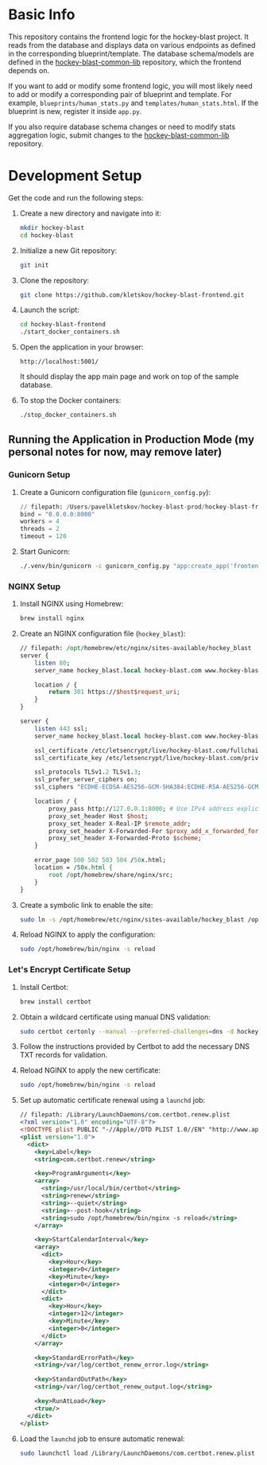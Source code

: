 # Basic Info

This repository contains the frontend logic for the hockey-blast project. It reads from the database and displays data on various endpoints as defined in the corresponding blueprint/template. The database schema/models are defined in the [hockey-blast-common-lib](https://github.com/kletskov/hockey-blast-common-lib.git) repository, which the frontend depends on.

If you want to add or modify some frontend logic, you will most likely need to add or modify a corresponding pair of blueprint and template. For example, `blueprints/human_stats.py` and `templates/human_stats.html`. If the blueprint is new, register it inside `app.py`.

If you also require database schema changes or need to modify stats aggregation logic, submit changes to the [hockey-blast-common-lib](https://github.com/kletskov/hockey-blast-common-lib.git) repository.

# Development Setup

Get the code and run the following steps:

1. Create a new directory and navigate into it:
    ```bash
    mkdir hockey-blast
    cd hockey-blast
    ```

2. Initialize a new Git repository:
    ```bash
    git init
    ```

3. Clone the repository:
    ```bash
    git clone https://github.com/kletskov/hockey-blast-frontend.git 
    ```

4. Launch the script:
    ```bash
    cd hockey-blast-frontend
    ./start_docker_containers.sh
    ```

5. Open the application in your browser:
    ```
    http://localhost:5001/
    ```
    It should display the app main page and work on top of the sample database.

6. To stop the Docker containers:
    ```bash
    ./stop_docker_containers.sh
    ```

## Running the Application in Production Mode (my personal notes for now, may remove later)

### Gunicorn Setup

1. Create a Gunicorn configuration file (`gunicorn_config.py`):
    ```python
    // filepath: /Users/pavelkletskov/hockey-blast-prod/hockey-blast-frontend/gunicorn_config.py
    bind = "0.0.0.0:8000"
    workers = 4
    threads = 2
    timeout = 120
    ```

2. Start Gunicorn:
    ```bash
    ./.venv/bin/gunicorn -c gunicorn_config.py "app:create_app('frontend')"
    ```

### NGINX Setup

1. Install NGINX using Homebrew:
    ```bash
    brew install nginx
    ```

2. Create an NGINX configuration file (`hockey_blast`):
    ```perl
    // filepath: /opt/homebrew/etc/nginx/sites-available/hockey_blast
    server {
        listen 80;
        server_name hockey_blast.local hockey-blast.com www.hockey-blast.com;

        location / {
            return 301 https://$host$request_uri;
        }
    }

    server {
        listen 443 ssl;
        server_name hockey_blast.local hockey-blast.com www.hockey-blast.com;

        ssl_certificate /etc/letsencrypt/live/hockey-blast.com/fullchain.pem;
        ssl_certificate_key /etc/letsencrypt/live/hockey-blast.com/privkey.pem;

        ssl_protocols TLSv1.2 TLSv1.3;
        ssl_prefer_server_ciphers on;
        ssl_ciphers "ECDHE-ECDSA-AES256-GCM-SHA384:ECDHE-RSA-AES256-GCM-SHA384:ECDHE-ECDSA-CHACHA20-POLY1305:ECDHE-RSA-CHACHA20-POLY1305:ECDHE-ECDSA-AES128-GCM-SHA256:ECDHE-RSA-AES128-GCM-SHA256";

        location / {
            proxy_pass http://127.0.0.1:8000; # Use IPv4 address explicitly
            proxy_set_header Host $host;
            proxy_set_header X-Real-IP $remote_addr;
            proxy_set_header X-Forwarded-For $proxy_add_x_forwarded_for;
            proxy_set_header X-Forwarded-Proto $scheme;
        }

        error_page 500 502 503 504 /50x.html;
        location = /50x.html {
            root /opt/homebrew/share/nginx/src;
        }
    }
    ```

3. Create a symbolic link to enable the site:
    ```bash
    sudo ln -s /opt/homebrew/etc/nginx/sites-available/hockey_blast /opt/homebrew/etc/nginx/sites-enabled/
    ```

4. Reload NGINX to apply the configuration:
    ```bash
    sudo /opt/homebrew/bin/nginx -s reload
    ```

### Let's Encrypt Certificate Setup

1. Install Certbot:
    ```bash
    brew install certbot
    ```

2. Obtain a wildcard certificate using manual DNS validation:
    ```bash
    sudo certbot certonly --manual --preferred-challenges=dns -d hockey-blast.com -d "*.hockey-blast.com"
    ```

3. Follow the instructions provided by Certbot to add the necessary DNS TXT records for validation.

4. Reload NGINX to apply the new certificate:
    ```bash
    sudo /opt/homebrew/bin/nginx -s reload
    ```

5. Set up automatic certificate renewal using a `launchd` job:
    ```xml
    // filepath: /Library/LaunchDaemons/com.certbot.renew.plist
    <?xml version="1.0" encoding="UTF-8"?>
    <!DOCTYPE plist PUBLIC "-//Apple//DTD PLIST 1.0//EN" "http://www.apple.com/DTDs/PropertyList-1.0.dtd">
    <plist version="1.0">
      <dict>
        <key>Label</key>
        <string>com.certbot.renew</string>

        <key>ProgramArguments</key>
        <array>
          <string>/usr/local/bin/certbot</string>
          <string>renew</string>
          <string>--quiet</string>
          <string>--post-hook</string>
          <string>sudo /opt/homebrew/bin/nginx -s reload</string>
        </array>

        <key>StartCalendarInterval</key>
        <array>
          <dict>
            <key>Hour</key>
            <integer>0</integer>
            <key>Minute</key>
            <integer>0</integer>
          </dict>
          <dict>
            <key>Hour</key>
            <integer>12</integer>
            <key>Minute</key>
            <integer>0</integer>
          </dict>
        </array>

        <key>StandardErrorPath</key>
        <string>/var/log/certbot_renew_error.log</string>

        <key>StandardOutPath</key>
        <string>/var/log/certbot_renew_output.log</string>

        <key>RunAtLoad</key>
        <true/>
      </dict>
    </plist>
    ```

6. Load the `launchd` job to ensure automatic renewal:
    ```bash
    sudo launchctl load /Library/LaunchDaemons/com.certbot.renew.plist
    ```
